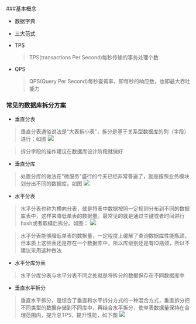 ###基本概念
- 数据字典
- 三大范式
- TPS

	> TPS(transactions Per Second)每秒传输的事务处理个数
- QPS

	> QPS(Query Per Second)每秒查询率，即每秒的响应数，也即最大吞吐能力

### 常见的数据库拆分方案
- 垂直分表

> 垂直分表通俗说法是“大表拆小表”，拆分是基于关系型数据库的列（字段）进行；如图
> ![](http://on90cf3na.bkt.clouddn.com/17-4-24/67567041-file_1493026154124_10cdd.jpg)

> 拆分字段的操作建议在数据库设计阶段就做好

- 垂直分库

> 处置分库的做法在"微服务"盛行的今天已经非常普遍了，就是按照业务模块划分出不同的数据库。如图
> ![](http://on90cf3na.bkt.clouddn.com/17-4-24/77771716-file_1493026154374_143c9.jpg)

- 水平分表

>水平分表也称为横向分表，就是将表中数据按照一定规则分布到不同的数据库表中，这样来降低单表的数据量。最常见的就是通过主键或者时间进行hash或者取模后拆分。如图：
>![](http://on90cf3na.bkt.clouddn.com/17-4-24/62679093-file_1493026154250_27c.jpg)

>水平分表能够降低单表的数据量，一定程度上缓解了查询数据库性能瓶颈，但本质上这些表还是存在一个数据库中，所以库级别还是有IO瓶颈，所以不建议采用这种做法

- 水平分库分表

> 水平分库分表与水平分表不同之处就是将拆分的数据保存在不同数据库中

- 垂直水平拆分

> 垂直水平拆分，是综合了垂直和水平拆分方式的一种混合方式，垂直拆分把不同类型的数据存储到不同库中，再结合水平拆分，使单表数据量保持在合理范围内，提升总TPS，提升性能，如下图
![](http://on90cf3na.bkt.clouddn.com/17-4-24/88092138-file_1493026153980_ef8a.jpg)